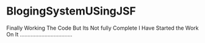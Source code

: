 # BlogingSystemUSingJSF
Finally Working The Code But Its Not fully Complete I Have Started the Work On It ..................................
